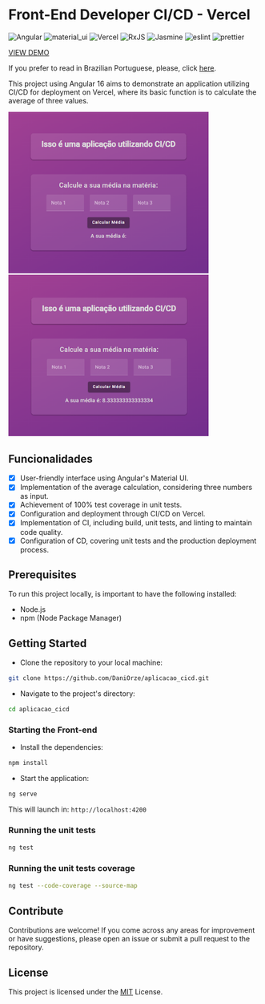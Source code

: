# Front-End Developer CI/CD - Vercel

![Angular](https://img.shields.io/badge/Angular-DD0031?style=for-the-badge&logo=angular&logoColor=white)
![material_ui](https://img.shields.io/badge/Material%20UI-007FFF?style=for-the-badge&logo=mui&logoColor=white)
![Vercel](https://img.shields.io/badge/Vercel-000000?style=for-the-badge&logo=vercel&logoColor=white)
![RxJS](https://img.shields.io/badge/RxJS-B7178C?style=for-the-badge&logo=reactivex&logoColor=white)
![Jasmine](https://img.shields.io/badge/Jasmine-8A4182?style=for-the-badge&logo=jasmine&logoColor=white)
![eslint](https://img.shields.io/badge/eslint-3A33D1?style=for-the-badge&logo=eslint&logoColor=white)
![prettier](https://img.shields.io/badge/prettier-1A2C34?style=for-the-badge&logo=prettier&logoColor=F7BA3E)

[VIEW DEMO](https://aplicacao-cicd.vercel.app/)

If you prefer to read in Brazilian Portuguese, please, click [here](./README-ptbr.md).

This project using Angular 16 aims to demonstrate an application utilizing CI/CD for deployment on Vercel, where its basic function is to calculate the average of three values.

<p align="center">
  <p>
    <img src="src/assets/tela_media.png" width="400px" />
    <img src="src/assets/teste_media.png" width="400px" />
  </p>
</p>

## Funcionalidades

- [x] User-friendly interface using Angular's Material UI.
- [x] Implementation of the average calculation, considering three numbers as input.
- [x] Achievement of 100% test coverage in unit tests.
- [x] Configuration and deployment through CI/CD on Vercel.
- [x] Implementation of CI, including build, unit tests, and linting to maintain code quality.
- [x] Configuration of CD, covering unit tests and the production deployment process.

## Prerequisites

To run this project locally, is important to have the following installed:

- Node.js
- npm (Node Package Manager)

## Getting Started

- Clone the repository to your local machine:

```bash
git clone https://github.com/DaniOrze/aplicacao_cicd.git
```

- Navigate to the project's directory:

```bash
cd aplicacao_cicd
```

### Starting the Front-end

- Install the dependencies:

```bash
npm install
```

- Start the application:

```bash
ng serve
```

This will launch in: `http://localhost:4200`

### Running the unit tests

```bash
ng test
```

### Running the unit tests coverage

```bash
ng test --code-coverage --source-map
```

## Contribute

Contributions are welcome! If you come across any areas for improvement or have suggestions, please open an issue or submit a pull request to the repository.

## License

This project is licensed under the [MIT](./LICENSE) License.
